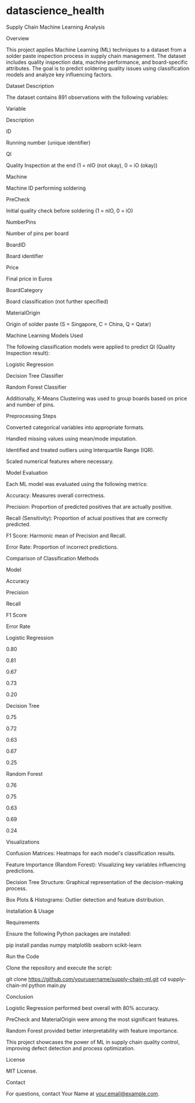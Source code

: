 # datascience_health
Supply Chain Machine Learning Analysis

Overview

This project applies Machine Learning (ML) techniques to a dataset from a solder paste inspection process in supply chain management. The dataset includes quality inspection data, machine performance, and board-specific attributes. The goal is to predict soldering quality issues using classification models and analyze key influencing factors.

Dataset Description

The dataset contains 891 observations with the following variables:

Variable

Description

ID

Running number (unique identifier)

QI

Quality Inspection at the end (1 = nIO (not okay), 0 = iO (okay))

Machine

Machine ID performing soldering

PreCheck

Initial quality check before soldering (1 = nIO, 0 = iO)

NumberPins

Number of pins per board

BoardID

Board identifier

Price

Final price in Euros

BoardCategory

Board classification (not further specified)

MaterialOrigin

Origin of solder paste (S = Singapore, C = China, Q = Qatar)

Machine Learning Models Used

The following classification models were applied to predict QI (Quality Inspection result):

Logistic Regression

Decision Tree Classifier

Random Forest Classifier

Additionally, K-Means Clustering was used to group boards based on price and number of pins.

Preprocessing Steps

Converted categorical variables into appropriate formats.

Handled missing values using mean/mode imputation.

Identified and treated outliers using Interquartile Range (IQR).

Scaled numerical features where necessary.

Model Evaluation

Each ML model was evaluated using the following metrics:

Accuracy: Measures overall correctness.

Precision: Proportion of predicted positives that are actually positive.

Recall (Sensitivity): Proportion of actual positives that are correctly predicted.

F1 Score: Harmonic mean of Precision and Recall.

Error Rate: Proportion of incorrect predictions.

Comparison of Classification Methods

Model

Accuracy

Precision

Recall

F1 Score

Error Rate

Logistic Regression

0.80

0.81

0.67

0.73

0.20

Decision Tree

0.75

0.72

0.63

0.67

0.25

Random Forest

0.76

0.75

0.63

0.69

0.24

Visualizations

Confusion Matrices: Heatmaps for each model's classification results.

Feature Importance (Random Forest): Visualizing key variables influencing predictions.

Decision Tree Structure: Graphical representation of the decision-making process.

Box Plots & Histograms: Outlier detection and feature distribution.

Installation & Usage

Requirements

Ensure the following Python packages are installed:

pip install pandas numpy matplotlib seaborn scikit-learn

Run the Code

Clone the repository and execute the script:

git clone https://github.com/yourusername/supply-chain-ml.git
cd supply-chain-ml
python main.py

Conclusion

Logistic Regression performed best overall with 80% accuracy.

PreCheck and MaterialOrigin were among the most significant features.

Random Forest provided better interpretability with feature importance.

This project showcases the power of ML in supply chain quality control, improving defect detection and process optimization.

License

MIT License.

Contact

For questions, contact Your Name at your.email@example.com.

